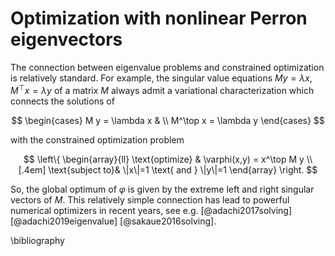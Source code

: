 # Optimization with nonlinear Perron eigenvectors




The connection between eigenvalue problems and constrained optimization is relatively standard. For example, the singular value equations $M y = \lambda x$, $M^\top x = \lambda y$ of a matrix $M$  always admit a variational characterization which connects the solutions of
 
<!-- \begin{equation*}\label{eq:matrix-singular-vectors}
    M y = \lambda x, \qquad 
    M^\top x = \lambda y
\end{equation*} -->

$$
    \begin{cases}
    M y = \lambda x & \\
    M^\top x = \lambda y
    \end{cases}
$$

with the constrained optimization problem 

<!-- with the critical points of the quadratic functional  

\begin{equation}\label{eq:matrix-variational-problem}
    \varphi(x,y) = x^\top M y
\end{equation}
$\varphi(x,y) = x^\top M y$ subject to $\|x\|=\|y\|=1$.   -->

$$
\left\{
\begin{array}{ll}
\text{optimize} & \varphi(x,y) = x^\top M y \\[.4em]
\text{subject to}& \|x\|=1 \text{ and } \|y\|=1
\end{array}
\right. 
$$


So, the global optimum of $\varphi$ is given by the extreme left and right singular vectors of $M$. This relatively simple connection has lead to powerful numerical optimizers in recent years, see e.g. [@adachi2017solving] [@adachi2019eigenvalue] [@sakaue2016solving]. 





\bibliography
